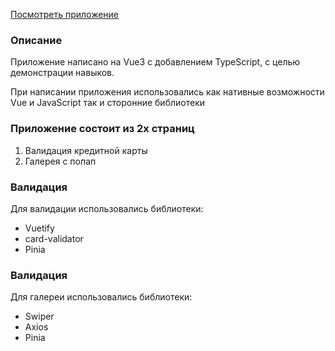 [Посмотреть приложение](https://timSpektrov.github.io/vgtrk)

### Описание
    
Приложение написано на Vue3 с добавлением TypeScript, с целью демонстрации навыков.

При написании приложения использовались как нативные возможности Vue и JavaScript так и сторонние библиотеки

### Приложение состоит из 2х страниц

1. Валидация кредитной карты
2. Галерея с попап

### Валидация 

Для валидации использовались библиотеки:

- Vuetify
- card-validator
- Pinia

### Валидация

Для галереи использовались библиотеки:

- Swiper
- Axios
- Pinia